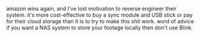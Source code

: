 amazon wins again, and I've lost motivation to reverse engineer their system. it's more cost-effective to buy a sync module and USB stick or pay for their cloud storage than it is to try to make this shit work. word of advice if you want a NAS system to store your footage locally then don't use Blink.
